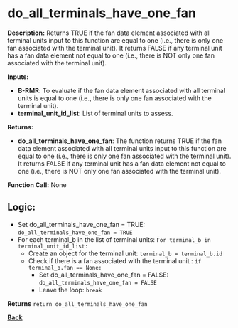 # do_all_terminals_have_one_fan   

**Description:** Returns TRUE if the fan data element associated with all terminal units input to this function are equal to one (i.e., there is only one fan associated with the terminal unit). It returns FALSE if any terminal unit has a fan data element not equal to one (i.e., there is NOT only one fan associated with the terminal unit).   


**Inputs:**  
- **B-RMR**: To evaluate if the fan data element associated with all terminal units is equal to one (i.e., there is only one fan associated with the terminal unit).   
- **terminal_unit_id_list**: List of terminal units to assess.

**Returns:**  
- **do_all_terminals_have_one_fan**: The function returns TRUE if the fan data element associated with all terminal units input to this function are equal to one (i.e., there is only one fan associated with the terminal unit). It returns FALSE if any terminal unit has a fan data element not equal to one (i.e., there is NOT only one fan associated with the terminal unit).     

**Function Call:**  None  

## Logic:
- Set do_all_terminals_have_one_fan = TRUE: `do_all_terminals_have_one_fan = TRUE`  
- For each terminal_b in the list of terminal units: `For terminal_b in terminal_unit_id_list:`  
    - Create an object for the terminal unit: `terminal_b = terminal_b.id`  
    - Check if there is a fan associated with the terminal unit : `if terminal_b.fan == None:`
        - Set do_all_terminals_have_one_fan = FALSE: `do_all_terminals_have_one_fan = FALSE`  
        - Leave the loop: `break`  

**Returns** `return do_all_terminals_have_one_fan`  

**[Back](../../../_toc.md)**
